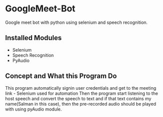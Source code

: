 # GoogleMeet-Bot
Google meet bot with python using selenium and speech recognition.

## Installed Modules
* Selenium
* Speech Recognition
* PyAudio

## Concept and What this Program Do 
This program automatically signin user credentials and get to the meeting link - Selenium used for automation
Then the program start listening to the host speech and convert the speech to text and if that text contains my name(Salman in this case), then the pre-recorded audio should be played with using pyAudio module.

